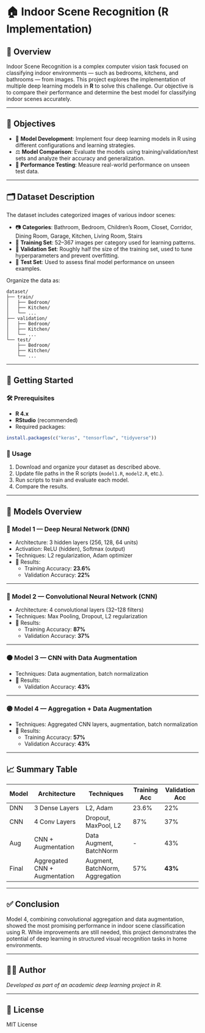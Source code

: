 
# 🏠 Indoor Scene Recognition (R Implementation)

## 📘 Overview

Indoor Scene Recognition is a complex computer vision task focused on classifying indoor environments — such as bedrooms, kitchens, and bathrooms — from images. This project explores the implementation of multiple deep learning models in **R** to solve this challenge. Our objective is to compare their performance and determine the best model for classifying indoor scenes accurately.

---

## 🎯 Objectives

- 🧠 **Model Development**: Implement four deep learning models in R using different configurations and learning strategies.
- ⚖️ **Model Comparison**: Evaluate the models using training/validation/test sets and analyze their accuracy and generalization.
- 🧪 **Performance Testing**: Measure real-world performance on unseen test data.

---

## 🗂️ Dataset Description

The dataset includes categorized images of various indoor scenes:
- 📷 **Categories**: Bathroom, Bedroom, Children’s Room, Closet, Corridor, Dining Room, Garage, Kitchen, Living Room, Stairs
- 🔹 **Training Set**: 52–367 images per category used for learning patterns.
- 🔹 **Validation Set**: Roughly half the size of the training set, used to tune hyperparameters and prevent overfitting.
- 🔹 **Test Set**: Used to assess final model performance on unseen examples.

Organize the data as:

```
dataset/
├── train/
│   ├── Bedroom/
│   ├── Kitchen/
│   └── ...
├── validation/
│   ├── Bedroom/
│   ├── Kitchen/
│   └── ...
└── test/
    ├── Bedroom/
    ├── Kitchen/
    └── ...
```

---

## 🧰 Getting Started

### 🛠 Prerequisites

- **R 4.x**
- **RStudio** (recommended)
- Required packages:
```R
install.packages(c("keras", "tensorflow", "tidyverse"))
```

### 🚀 Usage

1. Download and organize your dataset as described above.
2. Update file paths in the R scripts (`model1.R`, `model2.R`, etc.).
3. Run scripts to train and evaluate each model.
4. Compare the results.

---

## 🤖 Models Overview

### 🔹 Model 1 — Deep Neural Network (DNN)
- Architecture: 3 hidden layers (256, 128, 64 units)
- Activation: ReLU (hidden), Softmax (output)
- Techniques: L2 regularization, Adam optimizer
- 🧪 Results: 
  - Training Accuracy: **23.6%**
  - Validation Accuracy: **22%**

---

### 🔸 Model 2 — Convolutional Neural Network (CNN)
- Architecture: 4 convolutional layers (32–128 filters)
- Techniques: Max Pooling, Dropout, L2 regularization
- 🧪 Results: 
  - Training Accuracy: **87%**
  - Validation Accuracy: **37%**

---

### 🟠 Model 3 — CNN with Data Augmentation
- Techniques: Data augmentation, batch normalization
- 🧪 Results: 
  - Validation Accuracy: **43%**

---

### 🟣 Model 4 — Aggregation + Data Augmentation
- Techniques: Aggregated CNN layers, augmentation, batch normalization
- 🧪 Results:
  - Training Accuracy: **57%**
  - Validation Accuracy: **43%**

---

## 📈 Summary Table

| Model | Architecture                   | Techniques                         | Training Acc | Validation Acc |
|-------|--------------------------------|------------------------------------|--------------|----------------|
| DNN   | 3 Dense Layers                 | L2, Adam                           | 23.6%        | 22%            |
| CNN   | 4 Conv Layers                  | Dropout, MaxPool, L2               | 87%          | 37%            |
| Aug   | CNN + Augmentation             | Data Augment, BatchNorm            | -            | 43%            |
| Final | Aggregated CNN + Augmentation | Augment, BatchNorm, Aggregation    | 57%          | **43%**        |

---

## ✅ Conclusion

Model 4, combining convolutional aggregation and data augmentation, showed the most promising performance in indoor scene classification using R. While improvements are still needed, this project demonstrates the potential of deep learning in structured visual recognition tasks in home environments.

---

## 👨‍💻 Author

*Developed as part of an academic deep learning project in R.*

---

## 📎 License

MIT License
